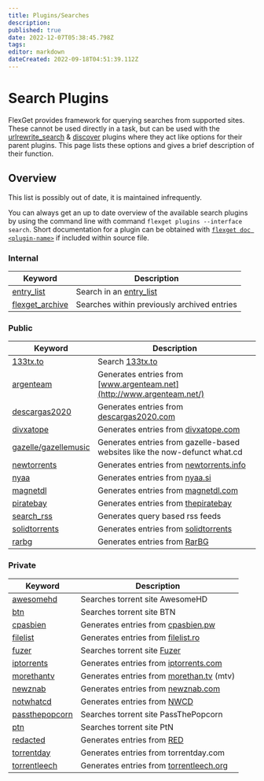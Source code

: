 ```yaml
---
title: Plugins/Searches
description: 
published: true
date: 2022-12-07T05:38:45.798Z
tags: 
editor: markdown
dateCreated: 2022-09-18T04:51:39.112Z
---
```


# Search Plugins
FlexGet provides framework for querying searches from supported sites. These cannot be used directly in a task, but can be used with the [urlrewrite_search](/Plugins/urlrewrite_search) & [discover](/Plugins/discover) plugins where they act like options for their parent plugins. This page lists these options and gives a brief description of their function.


## Overview

This list is possibly out of date, it is maintained infrequently.

You can always get an up to date overview of the available search plugins by using the command line with command `flexget plugins --interface search`. Short documentation for a plugin can be obtained with [`flexget doc <plugin-name>`](https://flexget.com/CLI/doc) if included within source file.


### Internal
| **Keyword** | **Description** |
| --- | --- |
| [entry_list](Plugins/List/entry_list) | Search in an [entry_list](/Plugins/List/entry_list)
| [flexget_archive](/Searches/flexget_archive) | Searches within previously archived entries |
### Public

| **Keyword** | **Description** |
| --- | --- |
| [133tx.to](/Searches/133tx) | Search [133tx.to](https://1337x.to/) |
| [argenteam](/Searches/argenteam) | Generates entries from [www.argenteam.net](http://www.argenteam.net/) |
| [descargas2020](/Searches/descargas2020) | Generates entries from [descargas2020.com](http://descargas2020.com) |
| [divxatope](/Searches/divxatope) | Generates entries from [divxatope.com](http://divxatope.com/) |
| [gazelle/gazellemusic](/Searches/gazelle) | Generates entries from gazelle-based websites like the now-defunct what.cd |
| [newtorrents](/Searches/newtorrents) | Generates entries from [newtorrents.info](http://newtorrents.info) |
| [nyaa](/Searches/nyaa) | Generates entries from [nyaa.si](http://nyaa.si/) |
| [magnetdl](/Searches/magnetdl) | Generates entries from [magnetdl.com](https://magnetdl.com/) |
| [piratebay](/Searches/piratebay) | Generates entries from [thepiratebay](http://thepiratebay.gl/) |
| [search_rss](/Searches/search_rss) | Generates query based rss feeds |
| [solidtorrents](/Searches/solidtorrents) | Generates entries from [solidtorrents](http://solidtorrents.net/) |
| [rarbg](/Searches/rarbg) | Generates entries from [RarBG](http://rarbg.com/) |

### Private

| **Keyword** | **Description** |
| --- | --- |
| [awesomehd](/Searches/awesomehd) | Searches torrent site AwesomeHD |
| [btn](/Searches/btn) | Searches torrent site BTN |
| [cpasbien](/Searches/cpasbien) | Generates entries from [cpasbien.pw](http://www.cpasbien.pw/) |
| [filelist](/Searches/filelist) | Generates entries from [filelist.ro](https://filelist.ro) |
| [fuzer](/Searches/fuzer) | Searches torrent site [Fuzer](https://www.fuzer.me/) |
| [iptorrents](/Searches/iptorrents) | Generates entries from [iptorrents.com](http://iptorrents.com) |
| [morethantv](/Searches/morethantv) | Generates entries from [morethan.tv](http://morethan.tv) (mtv) |
| [newznab](/Searches/urlrewrite_newznab) | Generates entries from [newznab.com](http://newznab.com) |
| [notwhatcd](/Searches/gazelle) | Generates entries from [NWCD](https://notwhat.cd/) |
| [passthepopcorn](/Searches/passthepopcorn) | Searches torrent site PassThePopcorn |
| [ptn](/Searches/ptn) | Searches torrent site PtN |
| [redacted](/Searches/gazelle) | Generates entries from [RED](https://redacted.ch/) |
| [torrentday](/Searches/torrentday)|Generates entries from torrentday.com
| [torrentleech](/Searches/torrentleech) | Generates entries from [torrentleech.org](http://torrentleech.org/) |

